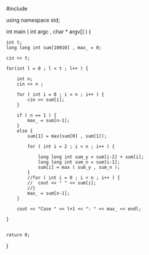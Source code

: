 #include <iostream>

using namespace std;

int main ( int argc , char * argv[] ) {

	int t;
	long long int sum[10010] , max_ = 0;

	cin >> t;

	for(int l = 0 ; l < t ; l++ ) {

		int n;
		cin >> n ;

		for ( int i = 0 ; i < n ; i++ ) {
			cin >> sum[i];
		}

		if ( n == 1 ) {
			max_ = sum[n-1];
		}
		else {
			sum[1] = max(sum[0] , sum[1]);

			for ( int i = 2 ; i < n ; i++ ) {

				long long int sum_y = sum[i-2] + sum[i];
				long long int sum_n = sum[i-1];
				sum[i] = max ( sum_y , sum_n );
			}
			//for ( int i = 0 ; i < n ; i++ ) {
			//	cout << " " << sum[i];
			//}
			max_ = sum[n-1];
		}
		
		cout << "Case " << l+1 << ": " << max_ << endl;

	}
	

	return 0;
}

